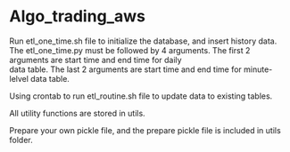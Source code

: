 # Algo_trading_aws

Run etl_one_time.sh file to initialize the database, and insert history data.
The etl_one_time.py must be followed by 4 arguments. The first 2 arguments are start time and end time for daily \
data table. The last 2 arguments are start time and end time for minute-lelvel data table.

Using crontab to run etl_routine.sh file to update data to existing tables.

All utility functions are stored in utils.

Prepare your own pickle file, and the prepare pickle file is included in utils folder.
